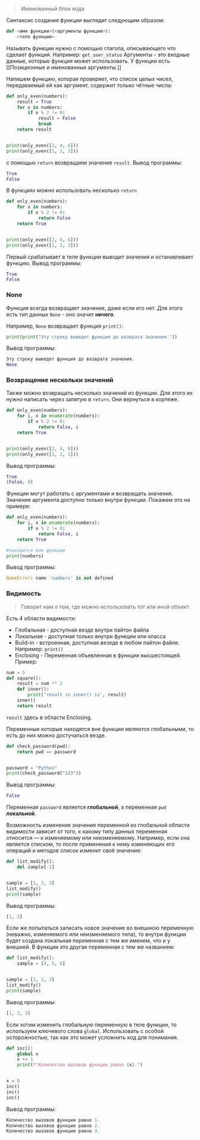 >Именованный блок кода


Синтаксис создания функции выглядит следующим образом:

```python
def <имя функции>(<аргументы функции>):
    <тело функции>
```

Называть функции нужно с помощью глагола, описывающего что сделает функция.
Например: `get_user_status`
Аргументы - это входные данные, которые функция может использовать.
У функции есть [[Позиционные и именованные аргументы.]] 

Напишем функцию, которая проверяет, что список целых чисел, передаваемый ей как аргумент, содержит только чётные числа:

```python
def only_even(numbers):
    result = True
    for x in numbers:
        if x % 2 != 0:
            result = False
            break
    return result


print(only_even([2, 4, 6]))
print(only_even([1, 2, 3]))
```
с помощью `return` возвращаем значение `result`. 
Вывод программы:

```python
True
False
```

В функциях можно использовать несколько `return` 
```python
def only_even(numbers):
    for x in numbers:
        if x % 2 != 0:
            return False
    return True


print(only_even([2, 4, 6]))
print(only_even([1, 2, 3]))
```
Первый срабатывает в теле функции выводит значения и останавливает функцию.
Вывод программы:

```python
True
False
```

### None
Функция всегда возвращает значение, даже если его нет. Для этого есть тип данных ``None`` - оно значит **ничего**.

Например, `None` возвращает функция `print()`:

```python
print(print("Эту строку выведет функция до возврата значения."))
```

Вывод программы:

```python
Эту строку выведет функция до возврата значения.
None
```

### Возвращение нескольки значений
Также можно возвращать несколько значений из функции. Для этого их нужно написать через запятую в `return`. Они вернуться в кортеже.
```python
def only_even(numbers):
    for i, x in enumerate(numbers):
        if x % 2 != 0:
            return False, i
    return True


print(only_even([2, 4, 6]))
print(only_even([1, 2, 3]))
```
Вывод программы:

```python
True
(False, 0)
```

Функции могут работать с аргументами и возвращать значения. Значение аргумента доступно только внутри функции. Покажем это на примере:

```python
def only_even(numbers):
    for i, x in enumerate(numbers):
        if x % 2 != 0:
            return False, i
    return True

#находится вне функции
print(numbers)
```

Вывод программы:

```python
NameError: name 'numbers' is not defined
```

### Видимость 
> Говорит нам о том, где можно использовать тот или иной объект.

Есть 4 области видимости:
- Глобальная - доступная везде внутри пайтон файла
- Локальная - доступная только внутри функции или класса
- Build-in - встроенная, доступная везеде в любом пайтон файле. Например: `print()`
- Enclosing -  Переменная объевленная в функции высшестоящей. Пример:
```python
num = 5
def square():
    result = num ** 2
    def inner():
        print('result in inner() is', result)
    inner()
    return result
```
`result` здесь в области Enclosing.

Переменные которые находятся вне функции являются глобальными, то есть до них можно достучаться везде.
```python
def check_password(pwd):
    return pwd == password


password = "Python"
print(check_password("123"))
```
Вывод программы:
```python
False
```
Переменная `password` является **глобальной**, а переменная `pwd` **локальной**.

Возможность изменения значения переменной из глобальной области видимости зависит от того, к какому типу данных переменная относится — к изменяемому или неизменяемому. Например, если она является списком, то после применения к нему изменяющих его операций и методов список изменит своё значение:
```python
def list_modify():
    del sample[-1]


sample = [1, 2, 3]
list_modify()
print(sample)
```

Вывод программы:

```python
[1, 2]
```

Если же попытаться записать новое значение во внешнюю переменную (неважно, изменяемого или неизменяемого типа), то внутри функции будет создана локальная переменная с тем же именем, что и у внешней. В функции это другая переменная с тем же названием:

```python
def list_modify():
    sample = [4, 5, 6]


sample = [1, 2, 3]
list_modify()
print(sample)
```
Вывод программы:

```python
[1, 2, 3]
```

Если хотим изменить глобальную переменную в теле функции, то используем ключевого слова `global`.  Использовать с особой осторожностью, так как это может усложнить код для понимания.
```python
def inc():
    global x
    x += 1
    print(f"Количество вызовов функции равно {x}.")


x = 0
inc()
inc()
inc()
```

Вывод программы:
```python
Количество вызовов функции равно 1.
Количество вызовов функции равно 2.
Количество вызовов функции равно 3.
```
